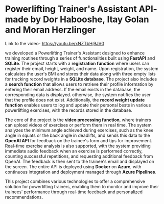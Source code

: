 # Powerlifting Trainer's Assistant API- made by Dor Habooshe, Itay Golan and Moran Herzlinger
Link to the video- https://youtu.be/xNZTbHj9JV0

we developed a Powerlifting Trainer's Assistant designed to enhance training routines through a series of functionalities built using **FastAPI** and **SQLite**.
The project starts with a **registration function** where users can register their email, height, weight, and name.
Upon registration, the system calculates the user's BMI and stores their data along with three empty lists for tracking record weights in a **SQLite database**.
The project also includes a **search function** that allows users to retrieve their profile information by entering their email address.
If the email exists in the database, the corresponding data is displayed. 
otherwise, the system notifies the user that the profile does not exist. 
Additionally, the **record weight update function** enables users to log and update their personal bests in various powerlifting exercises, with the records stored in the database.

The core of the project is the **video processing function**, where trainers can upload videos of exercises or perform them in real time.
The system analyzes the minimum angle achieved during exercises, such as the knee angle in squats or the back angle in deadlifts, and sends this data to the **OpenAI API** for feedback on the trainee's form and tips for improvement.
Real-time exercise analysis is also supported, with the system providing immediate audio feedback when an exercise is performed correctly, counting successful repetitions, and requesting additional feedback from OpenAI.
The feedback is then sent to the trainee's email and displayed on the screen. The entire API is deployed using **Docker** on **Azure**, with continuous integration and deployment managed through **Azure Pipelines**. 

This project combines various technologies to offer a comprehensive solution for powerlifting trainers, enabling them to monitor and improve their trainees' performance through real-time feedback and personalized recommendations.

